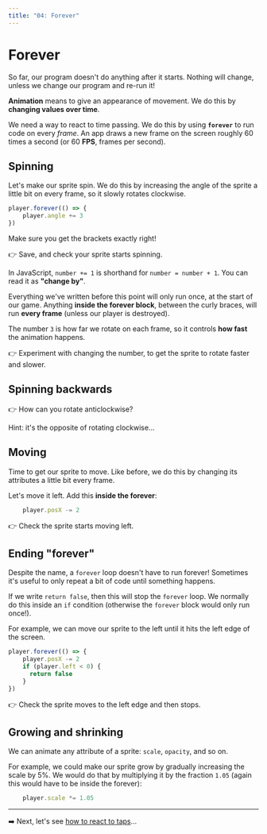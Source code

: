 ```yaml
---
title: "04: Forever"
---
```


# Forever

So far, our program doesn't do anything after it starts. Nothing will change, unless we change our program and re-run it!

**Animation** means to give an appearance of movement. We do this by **changing values over time**.

We need a way to react to time passing. We do this by using **`forever`** to run code on every _frame_.  An app draws a new frame on the screen roughly 60 times a second (or 60 **FPS**, frames per second).


## Spinning

Let's make our sprite spin. We do this by increasing the angle of the sprite a little bit on every frame, so it slowly rotates clockwise.

```js
player.forever(() => {
    player.angle += 3
})
```

Make sure you get the brackets exactly right!

👉 Save, and check your sprite starts spinning.

In JavaScript, `number += 1` is shorthand for `number = number + 1`. You can read it as **"change by"**. 

Everything we've written before this point will only run once, at the start of our game. Anything **inside the forever block**, between the curly braces, will run **every frame** (unless our player is destroyed).

The number `3` is how far we rotate on each frame, so it controls **how fast** the animation happens. 

👉 Experiment with changing the number, to get the sprite to rotate faster and slower.


## Spinning backwards

👉 How can you rotate anticlockwise?

Hint: it's the opposite of rotating clockwise...


## Moving

Time to get our sprite to move. Like before, we do this by changing its attributes a little bit every frame.

Let's move it left. Add this **inside the forever**:

```js
    player.posX -= 2
```

👉 Check the sprite starts moving left.


## Ending "forever"

Despite the name, a `forever` loop doesn't have to run forever! Sometimes it's useful to only repeat a bit of code until something happens.

If we write `return false`, then this will stop the `forever` loop. We normally do this inside an `if` condition (otherwise the `forever` block would only run once!).

For example, we can move our sprite to the left until it hits the left edge of the screen.

```js
player.forever(() => {
    player.posX -= 2
    if (player.left < 0) {
      return false
    }
})
```

👉 Check the sprite moves to the left edge and then stops.


## Growing and shrinking

We can animate any attribute of a sprite: `scale`, `opacity`, and so on.

For example, we could make our sprite grow by gradually increasing the scale by 5%. We would do that by multiplying it by the fraction `1.05` (again this would have to be inside the forever):

```js
    player.scale *= 1.05
```


---

➡️ Next, let's see [how to react to taps](05-events)...

